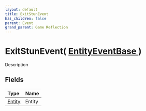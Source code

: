 ```yaml
---
layout: default
title: ExitStunEvent
has_children: false
parent: Event
grand_parent: Game Reflection
---
```

# ExitStunEvent( [ EntityEventBase ](/riftbreaker-wiki/docs/game-reflection/events/entity_event_base/) )
Description 

## Fields

| Type | Name |
|:----------|:--------------|
| [Entity](/riftbreaker-wiki/docs/game-reflection/classes/entity/) | Entity |

